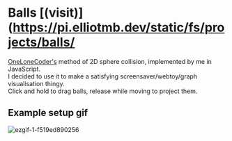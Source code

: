 # Balls [(visit)](https://pi.elliotmb.dev/static/fs/projects/balls/
[OneLoneCoder's](https://youtu.be/LPzyNOHY3A4) method of 2D sphere collision, implemented by me in JavaScript.\
I decided to use it to make a satisfying screensaver/webtoy/graph visualisation thingy.\
Click and hold to drag balls, release while moving to project them.
## Example setup gif
![ezgif-1-f519ed890256](https://user-images.githubusercontent.com/45922387/123720305-ae31ac00-d87b-11eb-9a26-7d4310f04424.gif)
